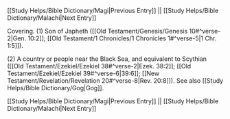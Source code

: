 [[Study Helps/Bible Dictionary/Magi|Previous Entry]]  ||  [[Study Helps/Bible Dictionary/Malachi|Next Entry]]

 Covering. (1) Son of Japheth ([[Old Testament/Genesis/Genesis 10#^verse-2|Gen. 10:2]]; [[Old Testament/1 Chronicles/1 Chronicles 1#^verse-5|1 Chr. 1:5]]).

 (2) A country or people near the Black Sea, and equivalent to Scythian ([[Old Testament/Ezekiel/Ezekiel 38#^verse-2|Ezek. 38:2]]; [[Old Testament/Ezekiel/Ezekiel 39#^verse-6|39:6]]; [[New Testament/Revelation/Revelation 20#^verse-8|Rev. 20:8]]). See also [[Study Helps/Bible Dictionary/Gog|Gog]].

[[Study Helps/Bible Dictionary/Magi|Previous Entry]]  ||  [[Study Helps/Bible Dictionary/Malachi|Next Entry]]